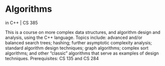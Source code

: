 # Algorithms
in C++ | CS 385

This is a course on more complex data structures, and algorithm design and analysis, using the C++ language. Topics
include: advanced and/or balanced search trees; hashing; further asymptotic complexity analysis; standard algorithm design
techniques; graph algorithms; complex sort algorithms; and other “classic” algorithms that serve as examples of design
techniques. Prerequisites: CS 135 and CS 284
